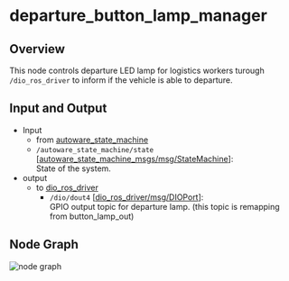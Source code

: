# departure_button_lamp_manager

## Overview

This node controls departure LED lamp for logistics workers turough `/dio_ros_driver` to inform if the vehicle is able to departure.

## Input and Output

- Input
  - from [autoware_state_machine](https://github.com/eve-autonomy/autoware_state_machine_msgs/tree/main)
  - `/autoware_state_machine/state` \[[autoware_state_machine_msgs/msg/StateMachine](https://github.com/eve-autonomy/autoware_state_machine_msgs/blob/main/msg/StateMachine.msg)\]:<br>State of the system.
- output
  - to [dio_ros_driver](https://github.com/tier4/dio_ros_driver/)
    - `/dio/dout4` \[[dio_ros_driver/msg/DIOPort](https://github.com/tier4/dio_ros_driver/blob/develop/ros2/msg/DIOPort.msg)\]:<br>GPIO output topic for departure lamp. (this topic is remapping from button_lamp_out)

## Node Graph

![node graph](http://www.plantuml.com/plantuml/proxy?cache=no&src=https://raw.githubusercontent.com/eve-autonomy/departure_button_lamp_manager/main/docs/node_graph.pu)
